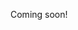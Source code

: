 Coming soon!

<!--

When studying MOND/Dark-Matter, I obviously favored the underdog.

"Of course Dark Matter is false! MOND is so much more elegant! Of course the universe favors elegant solutions."

One comment made me feel like an idiot: https://news.ycombinator.com/item?id=23666387

Of course the experts know more than I do! They seriously tried MOND and failed! Soo Why was I so inclined to discount the expert opinions based on my intuition? My intuition is, by definition, not on par with experts' opinions.

In that moment, I actually felt like I understood anti-vaxxers, and other fringe groups.

There's something very alluring about (1) believing that you found a secret truth and (2) fear that the universe doesn't work the way you think it _should_.

* Dark-matter deniers want to live in an "elegant" universe. But the universe might not be elegant. Or, we might not have got to an elegant understanding of it yet!
* Anti-vaxxers want to live in a world where their children's illnesses are caused by "random" and "natural" disease transmission. But with decades of biochemistry, we can reduce total deaths by risking vaccine complications by "unnatural" causes.
* Anti-vaxxers also want to live in a world where "my body, my choice" doesn't have effects on other people. But we live in a world where not everybody can safely get vaccines, and every extra participant helps the whole.

-->
